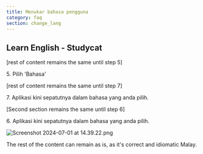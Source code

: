```yaml
---
title: Menukar bahasa pengguna
category: faq
section: change_lang
---
```

## Learn English \- Studycat

[rest of content remains the same until step 5]

5\. Pilih 'Bahasa'

[rest of content remains the same until step 7]

7\. Aplikasi kini sepatutnya dalam bahasa yang anda pilih.

[Second section remains the same until step 6]

6\. Aplikasi kini sepatutnya dalam bahasa yang anda pilih.

![Screenshot 2024-07-01 at 14.39.22.png](https://help.studycat.com/hc/article_attachments/34476197982617)

The rest of the content can remain as is, as it's correct and idiomatic Malay.